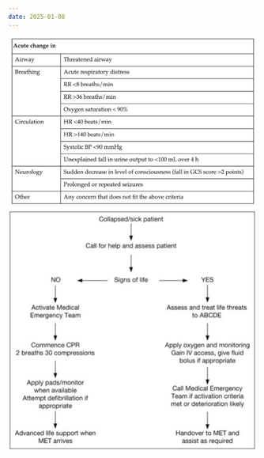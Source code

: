 ```yaml
---
date: 2025-01-08
---
```

![](Attachments/Pasted%20image%2020241212212527.png)
![](Attachments/Pasted%20image%2020241212212732.png)